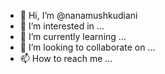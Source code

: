- 👋 Hi, I’m @nanamushkudiani
- 👀 I’m interested in ...
- 🌱 I’m currently learning ...
- 💞️ I’m looking to collaborate on ...
- 📫 How to reach me ...

<!---
nanamushkudiani/nanamushkudiani is a ✨ special ✨ repository because its `README.md` (this file) appears on your GitHub profile.
You can click the Preview link to take a look at your changes.
--->
